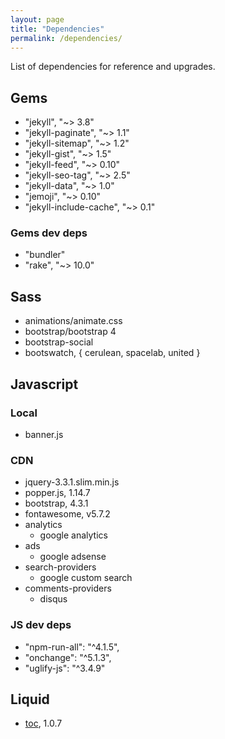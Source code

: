 ```yaml
---
layout: page
title: "Dependencies"
permalink: /dependencies/
---
```


List of dependencies for reference and upgrades.

## Gems

- "jekyll", "~> 3.8"
- "jekyll-paginate", "~> 1.1"
- "jekyll-sitemap", "~> 1.2"
- "jekyll-gist", "~> 1.5"
- "jekyll-feed", "~> 0.10"
- "jekyll-seo-tag", "~> 2.5"
- "jekyll-data", "~> 1.0"
- "jemoji", "~> 0.10"
- "jekyll-include-cache", "~> 0.1"

### Gems dev deps

- "bundler"
- "rake", "~> 10.0"

## Sass

- animations/animate.css
- bootstrap/bootstrap 4
- bootstrap-social
- bootswatch, { cerulean, spacelab, united }

## Javascript

### Local

- banner.js

### CDN

- jquery-3.3.1.slim.min.js
- popper.js, 1.14.7
- bootstrap, 4.3.1
- fontawesome, v5.7.2
- analytics
  - google analytics
- ads
  - google adsense
- search-providers
  - google custom search
- comments-providers
  - disqus

### JS dev deps

- "npm-run-all": "^4.1.5",
- "onchange": "^5.1.3",
- "uglify-js": "^3.4.9"

## Liquid

- [toc][1], 1.0.7

<!-- links in the page -->
[1]: https://github.com/allejo/jekyll-toc
